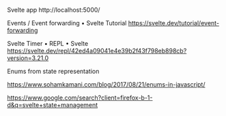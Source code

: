 Svelte app
http://localhost:5000/

Events / Event forwarding • Svelte Tutorial
https://svelte.dev/tutorial/event-forwarding

Svelte Timer • REPL • Svelte
https://svelte.dev/repl/42ed4a09041e4e39b2f43f798eb898cb?version=3.21.0




Enums from state representation

https://www.sohamkamani.com/blog/2017/08/21/enums-in-javascript/

https://www.google.com/search?client=firefox-b-1-d&q=svelte+state+management